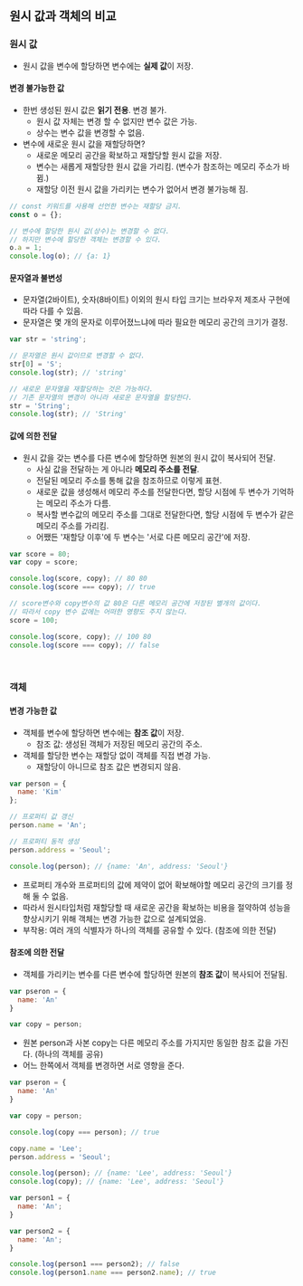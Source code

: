 ## 원시 값과 객체의 비교
### 원시 값
- 원시 값을 변수에 할당하면 변수에는 **실제 값**이 저장.
#### 변경 불가능한 값
- 한번 생성된 원시 값은 **읽기 전용**. 변경 불가.
  - 원시 값 자체는 변경 할 수 없지만 변수 값은 가능.
  - 상수는 변수 값을 변경할 수 없음.
- 변수에 새로운 원시 값을 재할당하면?
  - 새로운 메모리 공간을 확보하고 재할당할 원시 값을 저장.
  - 변수는 새롭게 재할당한 원시 값을 가리킴. (변수가 참조하는 메모리 주소가 바뀜.)
  - 재할당 이전 원시 값을 가리키는 변수가 없어서 변경 불가능해 짐.

```js
// const 키워드를 사용해 선언한 변수는 재할당 금지.
const o = {};

// 변수에 할당한 원시 값(상수)는 변경할 수 없다.
// 하지만 변수에 할당한 객체는 변경할 수 있다.
o.a = 1;
console.log(o); // {a: 1}
```
#### 문자열과 불변성
- 문자열(2바이트), 숫자(8바이트) 이외의 원시 타입 크기는 브라우저 제조사 구현에 따라 다를 수 있음.
- 문자열은 몇 개의 문자로 이루어졌느냐에 따라 필요한 메모리 공간의 크기가 결정.
```js
var str = 'string';

// 문자열은 원시 값이므로 변경할 수 없다.
str[0] = 'S';
console.log(str); // 'string'

// 새로운 문자열을 재할당하는 것은 가능하다.
// 기존 문자열의 변경이 아니라 새로운 문자열을 할당한다.
str = 'String';
console.log(str); // 'String'
```
#### 값에 의한 전달
- 원시 값을 갖는 변수를 다른 변수에 할당하면 원본의 원시 값이 복사되어 전달.
  - 사실 값을 전달하는 게 아니라 **메모리 주소를 전달**.
  - 전달된 메모리 주소를 통해 값을 참조하므로 이렇게 표현. 
  - 새로운 값을 생성해서 메모리 주소를 전달한다면, 할당 시점에 두 변수가 기억하는 메모리 주소가 다름.
  - 복사할 변수값의 메모리 주소를 그대로 전달한다면, 할당 시점에 두 변수가 같은 메모리 주소를 가리킴.
  - 어쨌든 '재할당 이후'에 두 변수는 '서로 다른 메모리 공간'에 저장.
```js
var score = 80;
var copy = score;

console.log(score, copy); // 80 80
console.log(score === copy); // true

// score변수와 copy변수의 값 80은 다른 메모리 공간에 저장된 별개의 값이다.
// 따라서 copy 변수 값에는 어떠한 영향도 주지 않는다.
score = 100;

console.log(score, copy); // 100 80
console.log(score === copy); // false
```

<br>

### 객체

#### 변경 가능한 값
- 객체를 변수에 할당하면 변수에는 **참조 값**이 저장.
  - 참조 값: 생성된 객체가 저장된 메모리 공간의 주소.
- 객체를 할당한 변수는 재할당 없이 객체를 직접 변경 가능.
  - 재할당이 아니므로 참조 값은 변경되지 않음.
```js
var person = {
  name: 'Kim'
};

// 프로퍼티 값 갱신
person.name = 'An';

// 프로퍼티 동적 생성
person.address = 'Seoul';

console.log(person); // {name: 'An', address: 'Seoul'}
```
- 프로퍼티 개수와 프로퍼티의 값에 제약이 없어 확보해야할 메모리 공간의 크기를 정해 둘 수 없음.
- 따라서 원시타입처럼 재할당할 때 새로운 공간을 확보하는 비용을 절약하여 성능을 향상시키기 위해 객체는 변경 가능한 값으로 설계되었음.
- 부작용: 여러 개의 식별자가 하나의 객체를 공유할 수 있다. (참조에 의한 전달)


#### 참조에 의한 전달
- 객체를 가리키는 변수를 다른 변수에 할당하면 원본의 **참조 값**이 복사되어 전달됨.
```js
var pseron = {
  name: 'An'
}

var copy = person;
```
- 원본 person과 사본 copy는 다른 메모리 주소를 가지지만 동일한 참조 값을 가진다. (하나의 객체를 공유)
- 어느 한쪽에서 객체를 변경하면 서로 영향을 준다.
```js
var pseron = {
  name: 'An'
}

var copy = person;

console.log(copy === person); // true

copy.name = 'Lee';
person.address = 'Seoul';

console.log(person); // {name: 'Lee', address: 'Seoul'}
console.log(copy); // {name: 'Lee', address: 'Seoul'}
```
```js
var person1 = {
  name: 'An';
}

var person2 = {
  name: 'An';
}

console.log(person1 === person2); // false
console.log(person1.name === person2.name); // true
```